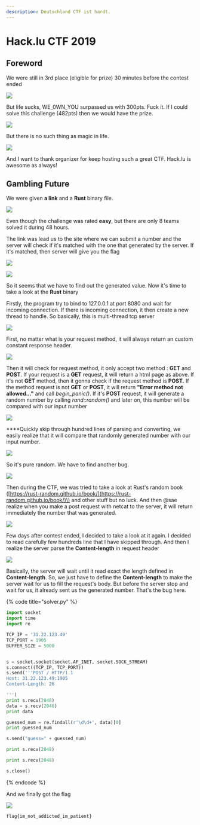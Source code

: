 ```yaml
---
description: Deutschland CTF ist hardt.
---
```


# Hack.lu CTF 2019

## Foreword

We were still in 3rd place \(eligible for prize\) 30 minutes before the contest ended

![](.gitbook/assets/image%20%28183%29.png)

But life sucks, WE\_0WN\_YOU surpassed us with 300pts.  Fuck it. If I could solve this challenge \(482pts\) then we would have the prize.

![](.gitbook/assets/image%20%28219%29.png)

But there is no such thing as magic in life.

![](.gitbook/assets/image%20%28143%29.png)

And I want to thank organizer for keep hosting such a great CTF. Hack.lu is awesome as always! 

## Gambling Future

We were given **a link** and a **Rust** binary file.

![](.gitbook/assets/image%20%2897%29.png)

Even though the challenge was rated **easy**, but there are only 8 teams solved it during 48 hours.

The link was lead us to the site where we can submit a number and the server will check if it's matched with the one that generated by the server. If it's matched, then server will give you the flag

![](.gitbook/assets/image%20%2827%29.png)

![](.gitbook/assets/image%20%28190%29.png)



So it seems that we have to find out the generated value. Now it's time to take a look at the **Rust** binary

Firstly, the program try to bind to 127.0.0.1 at port 8080 and wait for incoming connection. If there is incoming connection, it then create a new thread to handle. So basically, this is multi-thread tcp server

![](.gitbook/assets/image%20%28189%29.png)

First, no matter what is your request method, it will always return an custom constant response header.

![](.gitbook/assets/image%20%28252%29.png)

Then it will check for request method, it only accept two method : **GET** and **POST**. If your request is a **GET** request, it will return a html page as above. If it's not **GET** method, then it gonna check if the request method is **POST.** If the method request is not **GET** or **POST**, it will return **"Error method not allowed..."** and call _begin\_panic\(\)_. If it's **POST** request, it will generate a random number by calling _rand::random\(\)_ and later on, this number will be compared with our input number 

![](.gitbook/assets/image%20%28204%29.png)

 ****Quickly skip through hundred lines of parsing and converting, we easily realize that it will compare that randomly generated number with our input number.

![](.gitbook/assets/image%20%281%29.png)

So it's pure random. We have to find another bug.

![](.gitbook/assets/image%20%2822%29.png)

Then during the CTF, we was tried to take a look at Rust's random book \([https://rust-random.github.io/book/](https://rust-random.github.io/book/)\) and other stuff but no luck. And then @sae realize when you make a post request with netcat to the server, it will return immediately the number that was generated.  


![](.gitbook/assets/image%20%28147%29.png)

Few days after contest ended, I decided to take a look at it again. I decided to read carefully few hundreds line that I have skipped through. And then I realize the server parse the **Content-length** in request header  


![](.gitbook/assets/image%20%2898%29.png)

Basically,  the server will wait until it read exact the length defined in **Content-length**. So, we just have to define the **Content-length** to make the server wait for us to fill the request's body. But before the server stop and wait for us, it already sent us the generated number. That's the bug here.

{% code title="solver.py" %}
```python
import socket
import time
import re

TCP_IP = '31.22.123.49'
TCP_PORT = 1905
BUFFER_SIZE = 5000


s = socket.socket(socket.AF_INET, socket.SOCK_STREAM)
s.connect((TCP_IP, TCP_PORT))
s.send('''POST / HTTP/1.1
Host: 31.22.123.49:1905
Content-Length: 26

''')
print s.recv(2048)
data = s.recv(2048)
print data

guessed_num = re.findall(r'\d\d+', data)[0]
print guessed_num

s.send("guess=" + guessed_num)

print s.recv(2048)

print s.recv(2048)

s.close()
```
{% endcode %}

And we finally got the flag  


![](.gitbook/assets/image%20%28267%29.png)

```text
flag{im_not_addicted_im_patient}
```

